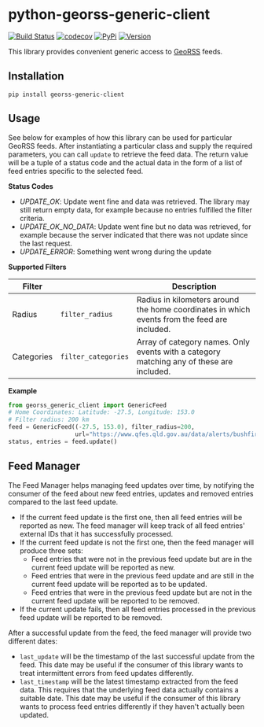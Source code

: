 # python-georss-generic-client

[![Build Status](https://github.com/exxamalte/python-georss-generic-client/actions/workflows/ci.yaml/badge.svg?branch=master)](https://github.com/exxamalte/python-georss-generic-client/actions?workflow=CI)
[![codecov](https://codecov.io/gh/exxamalte/python-georss-generic-client/branch/master/graph/badge.svg?token=PLJ2JQUTXW)](https://codecov.io/gh/exxamalte/python-georss-generic-client)
[![PyPi](https://img.shields.io/pypi/v/georss-generic-client.svg)](https://pypi.python.org/pypi/georss-generic-client)
[![Version](https://img.shields.io/pypi/pyversions/georss-generic-client.svg)](https://pypi.python.org/pypi/georss-generic-client)

This library provides convenient generic access to [GeoRSS](http://www.georss.org/) feeds.

## Installation
`pip install georss-generic-client`

## Usage
See below for examples of how this library can be used for particular GeoRSS 
feeds. After instantiating a particular class and supply the required 
parameters, you can call `update` to retrieve the feed data. The return value 
will be a tuple of a status code and the actual data in the form of a list of 
feed entries specific to the selected feed.

**Status Codes**
* _UPDATE_OK_: Update went fine and data was retrieved. The library may still return empty data, for example because no entries fulfilled the filter criteria.
* _UPDATE_OK_NO_DATA_: Update went fine but no data was retrieved, for example because the server indicated that there was not update since the last request.
* _UPDATE_ERROR_: Something went wrong during the update

**Supported Filters**

| Filter     |                     | Description |
|------------|---------------------|-------------|
| Radius     | `filter_radius`     | Radius in kilometers around the home coordinates in which events from the feed are included. |
| Categories | `filter_categories` | Array of category names. Only events with a category matching any of these are included. |

**Example**
```python
from georss_generic_client import GenericFeed
# Home Coordinates: Latitude: -27.5, Longitude: 153.0
# Filter radius: 200 km
feed = GenericFeed((-27.5, 153.0), filter_radius=200,
                   url="https://www.qfes.qld.gov.au/data/alerts/bushfireAlert.xml")
status, entries = feed.update()
```

## Feed Manager

The Feed Manager helps managing feed updates over time, by notifying the 
consumer of the feed about new feed entries, updates and removed entries 
compared to the last feed update.

* If the current feed update is the first one, then all feed entries will be 
  reported as new. The feed manager will keep track of all feed entries' 
  external IDs that it has successfully processed.
* If the current feed update is not the first one, then the feed manager will 
  produce three sets:
  * Feed entries that were not in the previous feed update but are in the 
    current feed update will be reported as new.
  * Feed entries that were in the previous feed update and are still in the 
    current feed update will be reported as to be updated.
  * Feed entries that were in the previous feed update but are not in the 
    current feed update will be reported to be removed.
* If the current update fails, then all feed entries processed in the previous
  feed update will be reported to be removed.

After a successful update from the feed, the feed manager will provide two
different dates:

* `last_update` will be the timestamp of the last successful update from the
  feed. This date may be useful if the consumer of this library wants to
  treat intermittent errors from feed updates differently.
* `last_timestamp` will be the latest timestamp extracted from the feed data. 
  This requires that the underlying feed data actually contains a suitable 
  date. This date may be useful if the consumer of this library wants to 
  process feed entries differently if they haven't actually been updated.
